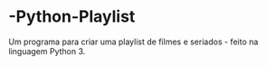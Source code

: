 # -Python-Playlist
Um programa para criar uma playlist de filmes e seriados - feito na linguagem Python 3. 
